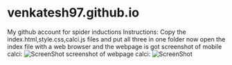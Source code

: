 # venkatesh97.github.io
My github account for spider inductions
Instructions: Copy the index.html,style.css,calci.js files and put all three in one folder
now open the index file with a web browser and the webpage is got
screenshot of mobile calci:
![ScreenShot](https://raw.github.com/{venkatesh96}/{venkatesh97.github.io}/{sreenshots}/{mobilecalci.png})
screenshot of webpage calci:
![ScreenShot](https://raw.github.com/{venkatesh96}/{venkatesh97.github.io}/{sreenshots}/{screenshot.png})

